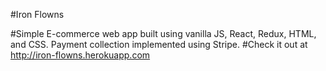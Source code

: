 #Iron Flowns

#Simple E-commerce web app built using vanilla JS, React, Redux, HTML, and CSS. Payment collection implemented using Stripe. #Check it out at http://iron-flowns.herokuapp.com
